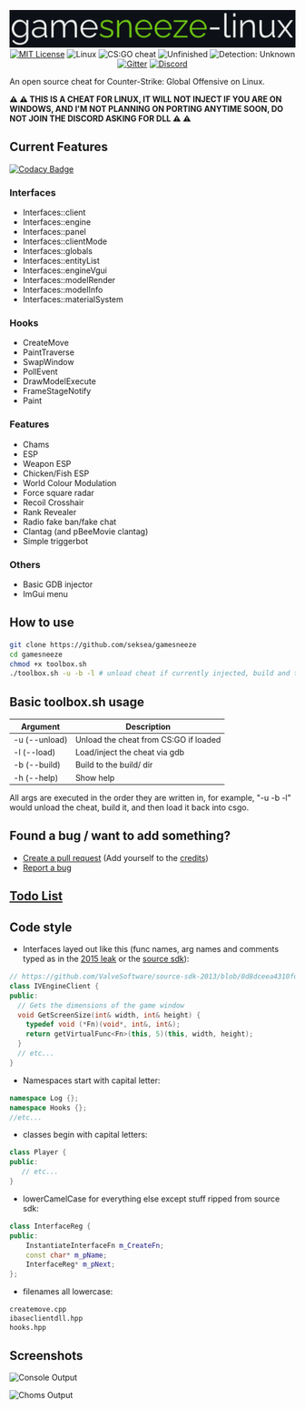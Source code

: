 <p align="center">
  <img src="/res/logo.png" alt="gamesneeze-linux">
  <a href="/LICENSE"><img src="https://img.shields.io/badge/License-MIT-green.svg" alt="MIT License"></a>
  <a><img src="https://img.shields.io/badge/OS-Linux-green.svg" alt="Linux"></a>
  <a><img src="https://img.shields.io/badge/Cheat-CS:GO-green.svg" alt="CS:GO cheat"></a>
  <a><img src="https://img.shields.io/badge/State-Unfinished-red.svg" alt="Unfinished"></a>
  <a><img src="https://img.shields.io/badge/Detection-Undetected-green.svg" alt="Detection: Unknown"></a>
  <a href="https://gitter.im/gamesneeze/community?utm_source=share-link&utm_medium=link&utm_campaign=share-link"><img src="https://img.shields.io/badge/Chat-Gitter-green.svg" alt="Gitter"></a>
  <a href="https://discord.gg/SCHsWHFJMb"><img src="https://img.shields.io/badge/Chat-Discord-blue.svg" alt="Discord"></a>
</p>

An open source cheat for Counter-Strike: Global Offensive on Linux.

**:warning: :warning: THIS IS A CHEAT FOR LINUX, IT WILL NOT INJECT IF YOU ARE ON WINDOWS, AND I'M NOT PLANNING ON PORTING ANYTIME SOON, DO NOT JOIN THE DISCORD ASKING FOR DLL :warning: :warning:**

## Current Features

[![Codacy Badge](https://api.codacy.com/project/badge/Grade/d3769a82a63d419fad166c49d98bd810)](https://app.codacy.com/gh/seksea/gamesneeze?utm_source=github.com&utm_medium=referral&utm_content=seksea/gamesneeze&utm_campaign=Badge_Grade)

### Interfaces

- Interfaces::client
- Interfaces::engine
- Interfaces::panel
- Interfaces::clientMode
- Interfaces::globals
- Interfaces::entityList
- Interfaces::engineVgui
- Interfaces::modelRender
- Interfaces::modelInfo
- Interfaces::materialSystem

### Hooks

- CreateMove
- PaintTraverse
- SwapWindow
- PollEvent
- DrawModelExecute
- FrameStageNotify
- Paint

### Features

- Chams
- ESP
- Weapon ESP
- Chicken/Fish ESP
- World Colour Modulation
- Force square radar
- Recoil Crosshair
- Rank Revealer
- Radio fake ban/fake chat
- Clantag (and pBeeMovie clantag)
- Simple triggerbot

### Others

- Basic GDB injector
- ImGui menu

## How to use

```sh
git clone https://github.com/seksea/gamesneeze
cd gamesneeze
chmod +x toolbox.sh
./toolbox.sh -u -b -l # unload cheat if currently injected, build and then load, use -h for help
```

## Basic toolbox.sh usage

| Argument          | Description                           |
| ----------------- | ------------------------------------- |
| -u (--unload)     | Unload the cheat from CS:GO if loaded |
| -l (--load)       | Load/inject the cheat via gdb         |
| -b (--build)      | Build to the build/ dir               |
| -h (--help)       | Show help                             |

All args are executed in the order they are written in, for example, "-u -b -l" would unload the cheat, build it, and then load it back into csgo.

## Found a bug / want to add something?

- [Create a pull request](https://github.com/seksea/gamesneeze/compare) (Add yourself to the [credits](src/core/menu/tabs/misc.cpp#L10))
- [Report a bug](https://github.com/seksea/gamesneeze/issues/new)

## [Todo List](https://github.com/seksea/gamesneeze/projects/1)

## Code style

- Interfaces layed out like this (func names, arg names and comments typed as in the [2015 leak](https://github.com/perilouswithadollarsign/cstrike15_src) or the [source sdk](https://github.com/ValveSoftware/source-sdk-2013)):

```cpp
// https://github.com/ValveSoftware/source-sdk-2013/blob/0d8dceea4310fde5706b3ce1c70609d72a38efdf/sp/src/public/cdll_int.h#L194
class IVEngineClient {
public:
  // Gets the dimensions of the game window
  void GetScreenSize(int& width, int& height) {
    typedef void (*Fn)(void*, int&, int&);
    return getVirtualFunc<Fn>(this, 5)(this, width, height);
  }
  // etc...
}
```

- Namespaces start with capital letter:

```cpp
namespace Log {};
namespace Hooks {};
//etc...
```

- classes begin with capital letters:

 ```cpp
class Player {
public:
    // etc...
}
```

- lowerCamelCase for everything else except stuff ripped from source sdk:

```cpp
class InterfaceReg {
public:
    InstantiateInterfaceFn m_CreateFn;
    const char* m_pName;
    InterfaceReg* m_pNext;
};
```

- filenames all lowercase:

```
createmove.cpp
ibaseclientdll.hpp
hooks.hpp
```

## Screenshots

![Console Output](res/console.png)

![Choms Output](res/chams.png)
